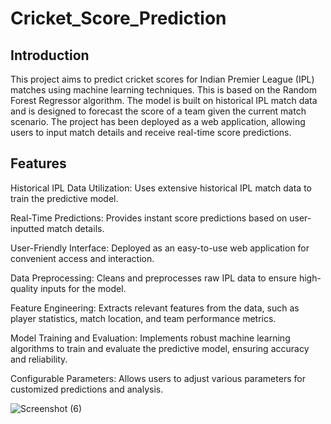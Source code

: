 # Cricket_Score_Prediction

## Introduction

This project aims to predict cricket scores for Indian Premier League (IPL) matches using machine learning techniques. This is based on the Random Forest Regressor algorithm. The model is built on historical IPL match data and is designed to forecast the score of a team given the current match scenario. The project has been deployed as a web application, allowing users to input match details and receive real-time score predictions.

## Features

Historical IPL Data Utilization: Uses extensive historical IPL match data to train the predictive model.

Real-Time Predictions: Provides instant score predictions based on user-inputted match details.

User-Friendly Interface: Deployed as an easy-to-use web application for convenient access and interaction.

Data Preprocessing: Cleans and preprocesses raw IPL data to ensure high-quality inputs for the model.

Feature Engineering: Extracts relevant features from the data, such as player statistics, match location, and team performance metrics.

Model Training and Evaluation: Implements robust machine learning algorithms to train and evaluate the predictive model, ensuring accuracy and reliability.

Configurable Parameters: Allows users to adjust various parameters for customized predictions and analysis.

![Screenshot (6)](https://github.com/Srijita2002/Cricket_Score_Prediction/assets/111299389/37378cc9-f1e3-4b93-804b-f91b7c8f9cef)






